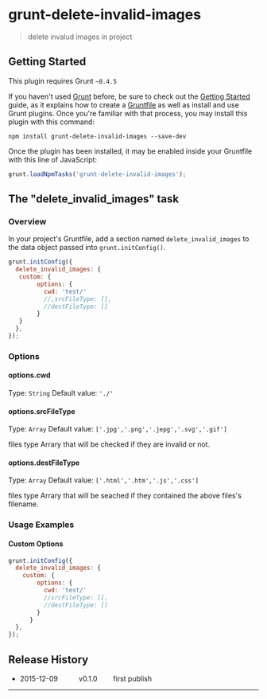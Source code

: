 # grunt-delete-invalid-images

> delete invalud images in project

## Getting Started
This plugin requires Grunt `~0.4.5`

If you haven't used [Grunt](http://gruntjs.com/) before, be sure to check out the [Getting Started](http://gruntjs.com/getting-started) guide, as it explains how to create a [Gruntfile](http://gruntjs.com/sample-gruntfile) as well as install and use Grunt plugins. Once you're familiar with that process, you may install this plugin with this command:

```shell
npm install grunt-delete-invalid-images --save-dev
```

Once the plugin has been installed, it may be enabled inside your Gruntfile with this line of JavaScript:

```js
grunt.loadNpmTasks('grunt-delete-invalid-images');
```

## The "delete_invalid_images" task

### Overview
In your project's Gruntfile, add a section named `delete_invalid_images` to the data object passed into `grunt.initConfig()`.

```js
grunt.initConfig({
  delete_invalid_images: {
   custom: {
        options: {
          cwd: 'test/'
          //,srcFileType: [],
          //destFileType: []
        }
   }
  },
});
```

### Options

#### options.cwd
Type: `String`
Default value: `'./'`

#### options.srcFileType
Type: `Array`
Default value: `['.jpg','.png','.jepg','.svg','.gif']`

files type Arrary that will be checked if they are invalid or not.


#### options.destFileType
Type: `Array`
Default value: `['.html','.htm','.js','.css']`

files type Arrary that will be seached if they contained the above files's filename.

### Usage Examples

#### Custom Options

```js
grunt.initConfig({
  delete_invalid_images: {
    custom: {
        options: {
          cwd: 'test/'
          //srcFileType: [], 
          //destFileType: []
        }
      }
  },
});
```

## Release History
 * 2015-12-09   v0.1.0   first publish
----

